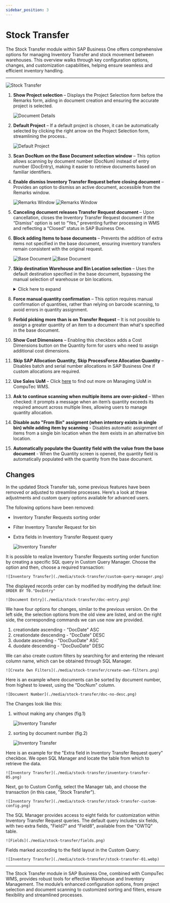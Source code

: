 ```yaml
---
sidebar_position: 3
---
```


# Stock Transfer

The Stock Transfer module within SAP Business One offers comprehensive options for managing Inventory Transfer and stock movement between warehouses. This overview walks through key configuration options, changes, and customization capabilities, helping ensure seamless and efficient inventory handling.

---

![Stock Transfer](./media/stock-transfer/stock-transfer.png)

1. **Show Project selection** – Displays the Project Selection form before the Remarks form, aiding in document creation and ensuring the accurate project is selected.

    ![Document Details](./media/stock-transfer/show-project-selection.png)

2. **Default Project** – If a default project is chosen, it can be automatically selected by clicking the right arrow on the Project Selection form, streamlining the process..

    ![Default Project](./media/stock-transfer/default-project-stock-transfer.png)

3. **Scan DocNum on the Base Document selection window** – This option allows scanning by document number (DocNum) instead of entry number (DocEntry), making it easier to retrieve documents based on familiar identifiers.

4. **Enable dismiss Inventory Transfer Request before closing document** – Provides an option to dismiss an active document, accessible from the Remarks window.

    ![Remarks Window](./media/stock-transfer/gr-remarks.png) ![Remarks Window](./media/stock-transfer/gr-remarks-01.png)

5. **Canceling document releases Transfer Request document** – Upon cancellation, closes the Inventory Transfer Request document if the “Dismiss” option is set to “Yes,” preventing further processing in WMS and reflecting a “Closed” status in SAP Business One.

6. **Block adding Items to base documents** – Prevents the addition of extra items not specified in the base document, ensuring inventory transfers remain consistent with the original request.

    ![Base Document](./media/stock-transfer/doc-details.png) ![Base Document](./media/stock-transfer/doc-details-01.png)

7. **Skip destination Warehouse and Bin Location selection** – Uses the default destination specified in the base document, bypassing the manual selection of warehouse or bin locations.
    <details>
    <summary>Click here to expand</summary>
    <div>
    **Before marked**

    ![Before Marked](./media/stock-transfer/before-marked.png) ![Before Marked](./media/stock-transfer/before-marked-01.png) ![Before Marked](./media/stock-transfer/before-marked-02.png) ![Before Marked](./media/stock-transfer/before-marked-03.png)

    **After marked**

    ![After Marked](./media/stock-transfer/stock-transfer-quantity.png) ![After Marked](./media/stock-transfer/before-marked-01.png) ![After Marked](./media/stock-transfer/before-marked-03.png)
    </div>
    </details>

8. **Force manual quantity confirmation** – This option requires manual confirmation of quantities, rather than relying on barcode scanning, to avoid errors in quantity assignment.

9. **Forbid picking more than is on Transfer Request** – It is not possible to assign a greater quantity of an item to a document than what's specified in the base document.

10. **Show Cost Dimensions** – Enabling this checkbox adds a Cost Dimensions button on the Quantity form for users who need to assign additional cost dimensions.

11. **Skip SAP Allocation Quantity, Skip ProcessForce Allocation Quantity** – Disables batch and serial number allocations in SAP Business One if custom allocations are required.

12. **Use Sales UoM** – Click [here](../../../user-guide/managing-uom-in-computec-wms.md) to find out more on Managimg UoM in CompuTec WMS.

13. **Ask to continue scanning when multiple items are over-picked** – When checked: it prompts a message when an item’s quantity exceeds its required amount across multiple lines, allowing users to manage quantity allocation.

14. **Disable auto "From Bin" assigment (when intentory exists in single bin) while adding item by scanning** - Disables automatic assignment of items from a single bin location when the item exists in an alternative bin location.

15. **Automatically populate the Quantity field with the value from the base document** - When the Quantity screen is opened, the quantity field is automatically populated with the quantity from the base document.

## Changes

In the updated Stock Transfer tab, some previous features have been removed or adjusted to streamline processes. Here’s a look at these adjustments and custom query options available for advanced users.

The following options have been removed:

- Inventory Transfer Requests sorting order
- Filter Inventory Transfer Request for bin
- Extra fields in Inventory Transfer Request query

    ![Inventory Transfer](./media/stock-transfer/inventory-transfer.png)

It is possible to realize Inventory Transfer Requests sorting order function by creating a specific SQL query in Custom Query Manager. Choose the option and then, choose a required transaction:

    ![Inventory Transfer](./media/stock-transfer/custom-query-manager.png)
    
The displayed records order can by modified by modifying the default line: `ORDER BY T0."DocEntry"`

    ![Document Entry](./media/stock-transfer/doc-entry.png)

We have four options for changes, similar to the previous version. On the left side, the selection options from the old view are listed, and on the right side, the corresponding commands we can use now are provided.

1. creationdate ascending - "DocDate" ASC
2. creationdate descending - "DocDate" DESC
3. duodate ascending - "DocDuoDate" ASC
4. duodate descending - "DocDuoDate" DESC

We can also create custom filters by searching for and entering the relevant column name, which can be obtained through SQL Manager.

    ![Create Own Filters](./media/stock-transfer/create-own-filters.png)

Here is an example where documents can be sorted by document number, from highest to lowest, using the "DocNum" column.

    ![Document Number](./media/stock-transfer/doc-no-desc.png)

The Changes look like this:

1. without making any changes (fig.1)

    ![Inventory Transfer](./media/stock-transfer/inventory-transfer-ascending.png)

2. sorting by document number (fig.2)

    ![Inventory Transfer](./media/stock-transfer/inventory-transfer-descending.png)

Here is an example for the "Extra field in Inventory Transfer Request query" checkbox. We open SQL Manager and locate the table from which to retrieve the data.

    ![Inventory Transfer](./media/stock-transfer/inventory-transfer-05.png)

Next, go to Custom Config, select the Manager tab, and choose the transaction (in this case, "Stock Transfer").

    ![Inventory Transfer](./media/stock-transfer/stock-transfer-custom-config.png)

The SQL Manager provides access to eight fields for customization within Inventory Transfer Request queries. The default query includes six fields, with two extra fields, "Field7" and "Field8", available from the "OWTQ" table.

    ![Fields](./media/stock-transfer/fields.png)

Fields marked according to the field layout in the Custom Query:

    ![Inventory Transfer](./media/stock-transfer/stock-transfer-01.webp)

---
The Stock Transfer module in SAP Business One, combined with CompuTec WMS, provides robust tools for effective Warehouse and Inventory Management. The module’s enhanced configuration options, from project selection and document scanning to customized sorting and filters, ensure flexibility and streamlined processes.
